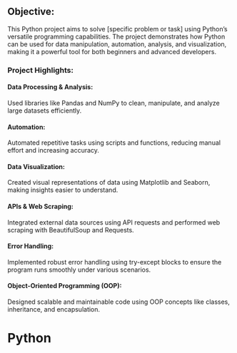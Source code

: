 ## Objective:
This Python project aims to solve [specific problem or task] using Python’s versatile programming capabilities. The project demonstrates how Python can be used for data manipulation, automation, analysis, and visualization, making it a powerful tool for both beginners and advanced developers.
### Project Highlights:
#### Data Processing & Analysis:
Used libraries like Pandas and NumPy to clean, manipulate, and analyze large datasets efficiently.
#### Automation:
Automated repetitive tasks using scripts and functions, reducing manual effort and increasing accuracy.
#### Data Visualization:
Created visual representations of data using Matplotlib and Seaborn, making insights easier to understand.
#### APIs & Web Scraping:
Integrated external data sources using API requests and performed web scraping with BeautifulSoup and Requests.
#### Error Handling:
Implemented robust error handling using try-except blocks to ensure the program runs smoothly under various scenarios.
#### Object-Oriented Programming (OOP):
Designed scalable and maintainable code using OOP concepts like classes, inheritance, and encapsulation.

# Python
